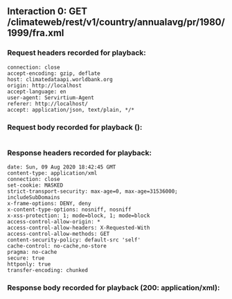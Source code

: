 ## Interaction 0: GET /climateweb/rest/v1/country/annualavg/pr/1980/1999/fra.xml
### Request headers recorded for playback:

```
connection: close
accept-encoding: gzip, deflate
host: climatedataapi.worldbank.org
origin: http://localhost
accept-language: en
user-agent: Servirtium-Agent
referer: http://localhost/
accept: application/json, text/plain, */*
```

### Request body recorded for playback ():

```

```

### Response headers recorded for playback:

```
date: Sun, 09 Aug 2020 18:42:45 GMT
content-type: application/xml
connection: close
set-cookie: MASKED
strict-transport-security: max-age=0, max-age=31536000; includeSubDomains
x-frame-options: DENY, deny
x-content-type-options: nosniff, nosniff
x-xss-protection: 1; mode=block, 1; mode=block
access-control-allow-origin: *
access-control-allow-headers: X-Requested-With
access-control-allow-methods: GET
content-security-policy: default-src 'self'
cache-control: no-cache,no-store
pragma: no-cache
secure: true
httponly: true
transfer-encoding: chunked
```

### Response body recorded for playback (200: application/xml):

```

```
